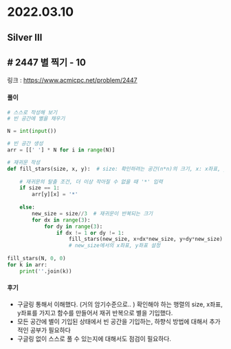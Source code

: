 # 2022.03.10

## Silver III

## # 2447 별 찍기 - 10

링크 : https://www.acmicpc.net/problem/2447

#### 풀이

```python
# 스스로 작성해 보기
# 빈 공간에 별을 채우기

N = int(input())

# 빈 공간 생성
arr = [[' '] * N for i in range(N)]

# 재귀문 작성
def fill_stars(size, x, y):  # size: 확인하려는 공간(n*n)의 크기, x: x좌표, y: 좌표) 
    
    # 재귀문의 탈출 조건, 더 이상 작아질 수 없을 때 '*' 입력
    if size == 1:
        arr[y][x] = '*'
    
    else:
        new_size = size//3  # 재귀문이 반복되는 크기
        for dx in range(3):
            for dy in range(3):
                if dx != 1 or dy != 1:
                    fill_stars(new_size, x+dx*new_size, y+dy*new_size)
                    # new_size에서의 x좌표, y좌표 설정
                    
fill_stars(N, 0, 0)
for k in arr:
    print(''.join(k))
```



#### 후기

* 구글링 통해서 이해했다. (거의 암기수준으로.. ) 확인해야 하는 행렬의 size, x좌표, y좌표를 가지고  함수를 만들어서 재귀 반복으로 별을 기입했다.
* 모든 공간에 별이 기입된 상태에서 빈 공간을 기입하는, 하향식 방법에 대해서 추가적인 공부가 필요하다
* 구글링 없이 스스로 풀 수 있는지에 대해서도 점검이 필요하다.





